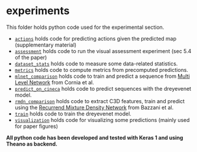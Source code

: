 # experiments
This folder holds python code used for the experimental section.

* [`actions`](actions) holds code for predicting actions given the predicted map
(supplementary material)
* [`assessment`](assessment) holds code to run the visual
assessment experiment (sec 5.4 of the paper)
* [`dataset_stats`](dataset_stats) holds code to measure some 
data-related statistics.
* [`metrics`](metrics) holds code to compute metrics from precomputed predictions.
* [`mlnet_comparison`](mlnet_comparison) holds code to train and predict a sequence from [Multi Level Network](https://github.com/marcellacornia/mlnet) from Cornia et al.
* [`predict_on_cineca`](predict_on_cineca) holds code to predict sequences with the dreyevenet model.
* [`rmdn_comparison`](rmdn_comparison) holds code to extract C3D features, train and predict using
the [Recurrend Mixture Density Network](https://openreview.net/pdf?id=SJRpRfKxx) from Bazzani et al.
* [`train`](train) holds code to train the dreyevenet model.
* [`visualization`](visualization) holds code for visualizing some predictions (mainly used for paper figures)

**All python code has been developed and tested with Keras 1 and using Theano as backend.**
